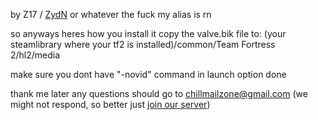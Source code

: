 by Z17 / [ZydN](https://steamcommunity.com/id/ingusterbang) or whatever the fuck my alias is rn

so anyways heres how you install it
copy the valve.bik file to:
(your steamlibrary where your tf2 is installed)/common/Team Fortress 2/hl2/media

make sure you dont have "-novid" command in launch option
done

thank me later
any questions should go to chillmailzone@gmail.com (we might not respond, so better just [join our server](https://discord.gg/7cZbZVsUgm))
